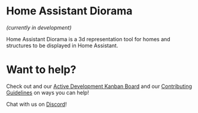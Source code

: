 # Home Assistant Diorama
*(currently in development)*

Home Assistant Diorama is a 3d representation tool for homes and structures to be displayed in Home Assistant.


# Want to help?

Check out  and our [Active Development Kanban Board](https://github.com/ChrisJohns-me/ha-diorama/projects/1) and our [Contributing Guidelines](https://github.com/ChrisJohns-me/ha-diorama/blob/master/docs/CONTRIBUTING.md) on ways you can help!


Chat with us on [Discord](https://discord.gg/mTYQD88)!
